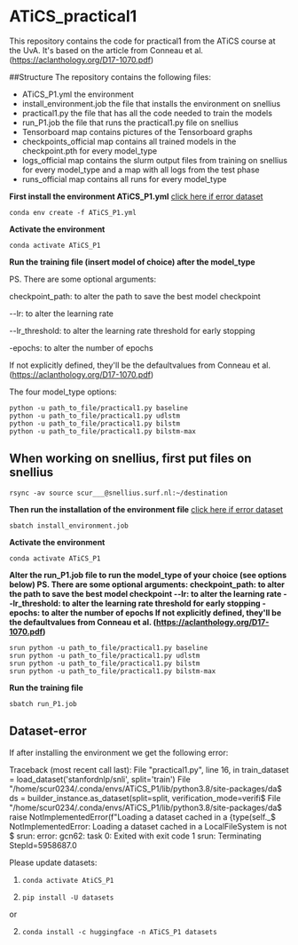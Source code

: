 # ATiCS_practical1

This repository contains the code for practical1 from the ATiCS course at the UvA. It's based on the article from Conneau et al. (https://aclanthology.org/D17-1070.pdf)

##Structure
The repository contains the following files:
* ATiCS_P1.yml the environment
* install_environment.job the file that installs the environment on snellius
* practical1.py the file that has all the code needed to train the models
* run_P1.job the file that runs the practical1.py file on snellius
* Tensorboard map contains pictures of the Tensorboard graphs
* checkpoints_official map contains all trained models in the checkpoint.pth for every model_type
* logs_official map contains the slurm output files from training on snellius for every model_type and a map with all logs from the test phase
* runs_official map contains all runs for every model_type




**First install the environment ATiCS_P1.yml** [click here if error dataset](#Dataset-error)

    conda env create -f ATiCS_P1.yml

**Activate the environment**

    conda activate ATiCS_P1

**Run the training file (insert model of choice) after the model_type**

PS. There are some optional arguments:

checkpoint_path:  to alter the path to save the best model checkpoint

--lr: to alter the learning rate

--lr_threshold: to alter the learning rate threshold for early stopping

-epochs: to alter the number of epochs

If not explicitly defined, they'll be the defaultvalues from Conneau et al. (https://aclanthology.org/D17-1070.pdf)

The four model_type options:

    python -u path_to_file/practical1.py baseline
    python -u path_to_file/practical1.py udlstm
    python -u path_to_file/practical1.py bilstm
    python -u path_to_file/practical1.py bilstm-max




## When working on snellius, first put files on snellius

    rsync -av source scur___@snellius.surf.nl:~/destination

 **Then run the installation of the environment file** [click here if error dataset](#dataset-error)
 
    sbatch install_environment.job

**Activate the environment**

    conda activate ATiCS_P1

**Alter the run_P1.job file to run the model_type of your choice (see options below)
PS. There are some optional arguments:
checkpoint_path:  to alter the path to save the best model checkpoint
--lr: to alter the learning rate
--lr_threshold: to alter the learning rate threshold for early stopping
-epochs: to alter the number of epochs
If not explicitly defined, they'll be the defaultvalues from Conneau et al. (https://aclanthology.org/D17-1070.pdf)**

    srun python -u path_to_file/practical1.py baseline
    srun python -u path_to_file/practical1.py udlstm
    srun python -u path_to_file/practical1.py bilstm
    srun python -u path_to_file/practical1.py bilstm-max

**Run the training file**

    sbatch run_P1.job










## Dataset-error

If after installing the environment we get the following error:

Traceback (most recent call last):
File "practical1.py", line 16, in <module>
train_dataset = load_dataset('stanfordnlp/snli', split='train')
File "/home/scur0234/.conda/envs/ATiCS_P1/lib/python3.8/site-packages/da$
ds = builder_instance.as_dataset(split=split, verification_mode=verifi$
File "/home/scur0234/.conda/envs/ATiCS_P1/lib/python3.8/site-packages/da$
raise NotImplementedError(f"Loading a dataset cached in a {type(self._$
NotImplementedError: Loading a dataset cached in a LocalFileSystem is not $
srun: error: gcn62: task 0: Exited with exit code 1
srun: Terminating StepId=5958687.0


Please update datasets:
1.     conda activate AtiCS_P1
2.     pip install -U datasets
or

2.     conda install -c huggingface -n ATiCS_P1 datasets





